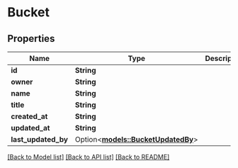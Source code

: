 # Bucket

## Properties

Name | Type | Description | Notes
------------ | ------------- | ------------- | -------------
**id** | **String** |  | 
**owner** | **String** |  | 
**name** | **String** |  | 
**title** | **String** |  | 
**created_at** | **String** |  | 
**updated_at** | **String** |  | 
**last_updated_by** | Option<[**models::BucketUpdatedBy**](BucketUpdatedBy.md)> |  | [optional]

[[Back to Model list]](../README.md#documentation-for-models) [[Back to API list]](../README.md#documentation-for-api-endpoints) [[Back to README]](../README.md)


